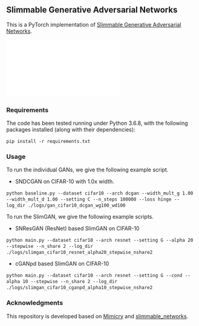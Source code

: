 ## Slimmable Generative Adversarial Networks

This is a PyTorch implementation of [Slimmable Generative Adversarial Networks](https://arxiv.org/abs/2012.05660).

![](./pictures/SlimGAN_model.pdf)

### Requirements

The code has been tested running under Python 3.6.8, with the following packages installed (along with their dependencies):

```shell
pip install -r requirements.txt
```



### Usage

To run the individual GANs, we give the following example script.

- SNDCGAN on CIFAR-10 with 1.0x width.

```shell
python baseline.py --dataset cifar10 --arch dcgan --width_mult_g 1.00 --width_mult_d 1.00 --setting C --n_steps 100000 --loss hinge --log_dir ./logs/gan_cifar10_dcgan_wg100_wd100
```



To run the SlimGAN, we give the following example scripts.

- SNResGAN (ResNet) based SlimGAN on CIFAR-10

```shell
python main.py --dataset cifar10 --arch resnet --setting G --alpha 20 --stepwise --n_share 2 --log_dir ./logs/slimgan_cifar10_resnet_alpha20_stepwise_nshare2
```

- cGANpd based SlimGAN on CIFAR-10

```shell
python main.py --dataset cifar10 --arch resnet --setting G --cond --alpha 10 --stepwise --n_share 2 --log_dir ./logs/slimgan_cifar10_cganpd_alpha10_stepwise_nshare2
```



### Acknowledgments

This repository is developed based on [Mimicry](https://github.com/kwotsin/mimicry) and [slimmable_networks](https://github.com/houliangict/slimmable_networks).